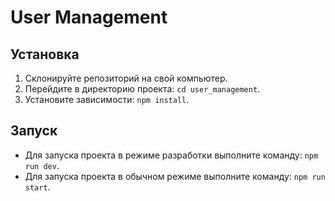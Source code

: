 # User Management
## Установка
1. Склонируйте репозиторий на свой компьютер.
2. Перейдите в директорию проекта: `cd user_management`.
3. Установите зависимости: `npm install`.
## Запуск
- Для запуска проекта в режиме разработки выполните команду: `npm run dev`.
- Для запуска проекта в обычном режиме выполните команду: `npm run start`.
